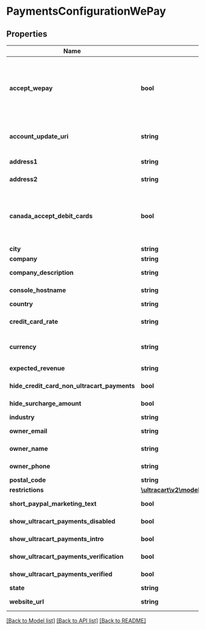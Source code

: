 # PaymentsConfigurationWePay

## Properties
Name | Type | Description | Notes
------------ | ------------- | ------------- | -------------
**accept_wepay** | **bool** | Master flag indicating this merchant accepts UltraCart Payments WePay | [optional] 
**account_update_uri** | **string** | URI for updating the WePay account | [optional] 
**address1** | **string** | Address line 1 | [optional] 
**address2** | **string** | Address line 2 | [optional] 
**canada_accept_debit_cards** | **bool** | For Canadian merchants, true if they wish to accept debit cards | [optional] 
**city** | **string** | City | [optional] 
**company** | **string** | Company | [optional] 
**company_description** | **string** | Company description | [optional] 
**console_hostname** | **string** | Console hostname | [optional] 
**country** | **string** | Country | [optional] 
**credit_card_rate** | **string** | WePay credit card rate | [optional] 
**currency** | **string** | Base currency for transactions | [optional] 
**expected_revenue** | **string** | Expected Revenue | [optional] 
**hide_credit_card_non_ultracart_payments** | **bool** | Internal flag to aid UI | [optional] 
**hide_surcharge_amount** | **bool** | Internal flag to aid UI | [optional] 
**industry** | **string** | Industry | [optional] 
**owner_email** | **string** | Owner email | [optional] 
**owner_name** | **string** | Owner name | [optional] 
**owner_phone** | **string** | Owner phone | [optional] 
**postal_code** | **string** | Postal code | [optional] 
**restrictions** | [**\ultracart\v2\models\PaymentsConfigurationRestrictions**](PaymentsConfigurationRestrictions.md) |  | [optional] 
**short_paypal_marketing_text** | **bool** | Internal UI aid | [optional] 
**show_ultracart_payments_disabled** | **bool** | Internal flag to aid UI | [optional] 
**show_ultracart_payments_intro** | **bool** | Internal flag to aid UI | [optional] 
**show_ultracart_payments_verification** | **bool** | Internal flag to aid UI | [optional] 
**show_ultracart_payments_verified** | **bool** | Internal flag to aid UI | [optional] 
**state** | **string** | State | [optional] 
**website_url** | **string** | Website URL | [optional] 

[[Back to Model list]](../README.md#documentation-for-models) [[Back to API list]](../README.md#documentation-for-api-endpoints) [[Back to README]](../README.md)


